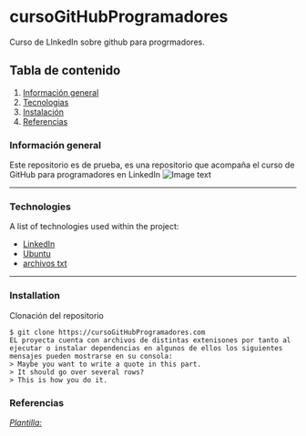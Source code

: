 # cursoGitHubProgramadores
Curso de LInkedIn sobre github para progrmadores.

## Tabla de contenido
1. [Información general](#infoGeneral)
2. [Tecnologias](#tecnologias)
3. [Instalación](#instalación)
4. [Referencias](#referencias)

### Información general
Este repositorio es de prueba, es una repositorio que acompaña el curso de GitHub para programadores en LinkedIn
![Image text](https://www.united-internet.de/fileadmin/user_upload/Brands/Downloads/Logo_IONOS_by.jpg)
***

### Technologies
A list of technologies used within the project:
* [LinkedIn](https://example.com) 
* [Ubuntu](https://example.com)
* [archivos txt](https://example.com)
***

### Installation
Clonación del repositorio
```
$ git clone https://cursoGitHubProgramadores.com
EL proyecta cuenta con archivos de distintas extenisones por tanto al ejecutar o instalar dependencias en algunos de ellos los siguientes mensajes pueden mostrarse en su consola:
> Maybe you want to write a quote in this part. 
> It should go over several rows?
> This is how you do it.
```

### Referencias
*[Plantilla: ](https://www.ionos.es/digitalguide/paginas-web/desarrollo-web/archivo-readme/)*
